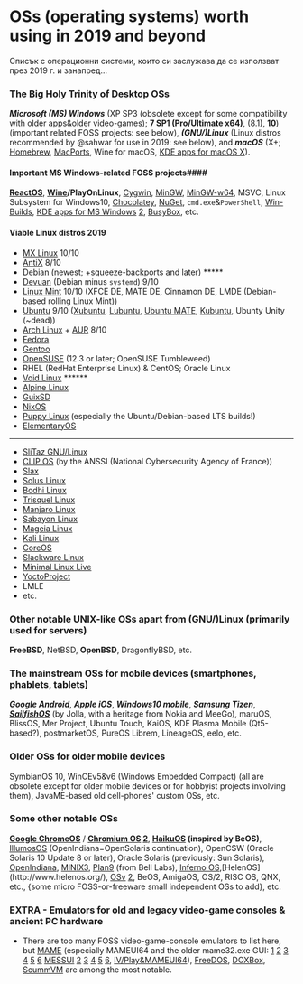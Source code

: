 # OSs (operating systems) worth using in 2019 and beyond #

Списък с операционни системи, които си заслужава да се използват през 2019 г. и занапред...

### The Big Holy Trinity of Desktop OSs ###
_**Microsoft (MS) Windows**_ (XP SP3 (obsolete except for some compatibility with older apps&older video-games); **7 SP1 (Pro/Ultimate x64)**, (8.1), **10**) (important related FOSS projects: see below), _**(GNU/)Linux**_ (Linux distros recommended by @sahwar for use in 2019: see below), and _**macOS**_ (X+; [Homebrew](https://brew.sh/), [MacPorts](http://macports.org/), Wine for macOS, [KDE apps for macOS X](https://community.kde.org/Mac)).

#### Important MS Windows-related FOSS projects####
**[ReactOS](http://reactos.org/)**, **[Wine](https://www.winehq.org/)/PlayOnLinux**, [Cygwin](http://www.cygwin.com/), [MinGW](http://www.mingw.org/), [MinGW-w64](https://mingw-w64.org/doku.php/start), MSVC, Linux Subsystem for Windows10, [Chocolatey](http://chocolatey.org/), [NuGet](http://nuget.org/), `cmd.exe`&`PowerShell`, [Win-Builds](http://win-builds.org/doku.php), [KDE apps for MS Windows](https://community.kde.org/Windows) [2](https://techbase.kde.org/Getting_Started/Build/Historic/KDE4_Windows), [BusyBox](https://busybox.net/), etc.

#### Viable Linux distros 2019 ####
* [MX Linux](http://mxlinux.org/) 10/10
* [AntiX](https://antixlinux.com/) 8/10
* [Debian](http://debian.org/) (newest; +squeeze-backports and later) *****
* [Devuan](https://devuan.org/) (Debian minus `systemd`) 9/10
* [Linux Mint](http://linuxmint.com/) 10/10 (XFCE DE, MATE DE, Cinnamon DE, LMDE (Debian-based rolling Linux Mint))
* [Ubuntu](http://ubuntu.com/) 9/10 ([Xubuntu](http://xubuntu.org/), [Lubuntu](https://lubuntu.net/), [Ubuntu MATE](http://ubuntu-mate.org/), [Kubuntu](http://kubuntu.org/), Ubunty Unity (~dead))
* [Arch Linux](http://archlinux.org/) + [AUR](https://aur.archlinux.org/) 8/10
* [Fedora](https://getfedora.org/)
* [Gentoo](https://www.gentoo.org/)
* [OpenSUSE](https://www.opensuse.org/) (12.3 or later; OpenSUSE Tumbleweed)
* RHEL (RedHat Enterprise Linux) & CentOS; Oracle Linux
* [Void Linux](https://voidlinux.org/) ******
* [Alpine Linux](https://www.alpinelinux.org/)
* [GuixSD](https://www.gnu.org/software/guix/)
* [NixOS](https://nixos.org/)
* [Puppy Linux](http://puppylinux.org/main/Overview%20and%20Getting%20Started.htm) (especially the Ubuntu/Debian-based LTS builds!)
* [ElementaryOS](https://elementary.io/bg/)
---
* [SliTaz GNU/Linux](http://www.slitaz.org/en/)
* [CLIP OS](https://clip-os.org/en/) (by the ANSSI (National Cybersecurity Agency of France))
* [Slax](https://www.slax.org/)
* [Solus Linux](https://getsol.us/home/)
* [Bodhi Linux](https://www.bodhilinux.com/)
* [Trisquel Linux](https://trisquel.info/)
* [Manjaro Linux](https://manjaro.org/)
* [Sabayon Linux](https://www.sabayon.org/)
* [Mageia Linux](http://www.mageia.org/bg/)
* [Kali Linux](https://www.kali.org/)
* [CoreOS](https://coreos.com/)
* [Slackware Linux](http://www.slackware.com/)
* [Minimal Linux Live](http://minimal.linux-bg.org/#home)
* [YoctoProject](https://www.yoctoproject.org/)
* LMLE
* etc.

### Other notable UNIX-like OSs apart from (GNU/)Linux (primarily used for servers) ###
**FreeBSD**, NetBSD, **OpenBSD**, DragonflyBSD, etc.

### The mainstream OSs for mobile devices (smartphones, phablets, tablets) ###
_**Google Android**_, _**Apple iOS**_, _**Windows10 mobile**_, _**Samsung Tizen**_, _**[SailfishOS](https://sailfishos.org/)**_ (by Jolla, with a heritage from Nokia and MeeGo), maruOS, BlissOS, Mer Project, Ubuntu Touch, KaiOS, KDE Plasma Mobile (Qt5-based?), postmarketOS, PureOS Librem, LineageOS, eelo, etc.

### Older OSs for older mobile devices ###
SymbianOS 10, WinCEv5&v6 (Windows Embedded Compact) (all are obsolete except for older mobile devices or for hobbyist projects involving them), JavaME-based old cell-phones' custom OSs, etc.

### Some other notable OSs ###
**[Google ChromeOS](https://www.google.com/chromebook/)** / **[Chromium OS](https://en.wikipedia.org/wiki/Chromium_OS) [2](https://www.chromium.org/chromium-os)**, **[HaikuOS](https://www.haiku-os.org/) (inspired by BeOS)**, [IllumosOS](https://www.illumos.org/projects) (OpenIndiana=OpenSolaris continuation), OpenCSW (Oracle Solaris 10 Update 8 or later), Oracle Solaris (previously: Sun Solaris), [OpenIndiana](https://www.openindiana.org/download/), [MINIX3](http://www.minix3.org/), [Plan9](https://9p.io/plan9/index.html) (from Bell Labs), [Inferno OS](https://en.wikipedia.org/wiki/Inferno_(operating_system)),[HelenOS](http://www.helenos.org/), [OSv](http://osv.io/) [2](https://github.com/cloudius-systems/osv), BeOS, AmigaOS, OS/2, RISC OS, QNX, etc., {some micro FOSS-or-freeware small independent OSs to add}, etc.

### EXTRA - Emulators for old and legacy video-game consoles & ancient PC hardware ###
* There are too many FOSS video-game-console emulators to list here, but [MAME](https://www.mamedev.org/) (especially MAMEUI64 and the older mame32.exe GUI: [1](https://github.com/mamedev/mame) [2](https://github.com/Robbbert/mameui) [3](https://www.afterdawn.com/software/system_tools/emulation/mame-for-windows.cfm) [4](http://www.emutopia.com/index.php/emulators/item/257-mame/157-mameui) [5](https://www.afterdawn.com/software/system_tools/emulation/mameui-64-bit.cfm) [6]() [MESSUI](https://github.com/Robbbert/messui) [2](http://mess.redump.net/start) [3](http://messui.1emulation.com/) [4](http://www.progettosnaps.net/mameui/) [5](http://www.progettoemma.net/mess/extra.html) [6](http://mrdo.mameworld.info/index.php), [IV/Play&MAMEUI64](http://www.mameui.info/)), [FreeDOS](https://www.freedos.org/), [DOXBox](https://www.dosbox.com/), [ScummVM](https://www.scummvm.org/) are among the most notable.
